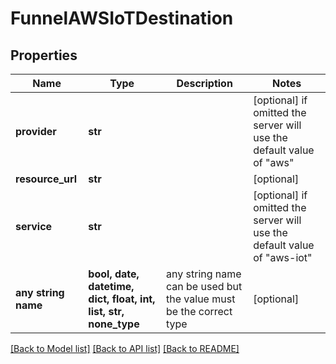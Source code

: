 # FunnelAWSIoTDestination


## Properties
Name | Type | Description | Notes
------------ | ------------- | ------------- | -------------
**provider** | **str** |  | [optional]  if omitted the server will use the default value of "aws"
**resource_url** | **str** |  | [optional] 
**service** | **str** |  | [optional]  if omitted the server will use the default value of "aws-iot"
**any string name** | **bool, date, datetime, dict, float, int, list, str, none_type** | any string name can be used but the value must be the correct type | [optional]

[[Back to Model list]](../README.md#documentation-for-models) [[Back to API list]](../README.md#documentation-for-api-endpoints) [[Back to README]](../README.md)


